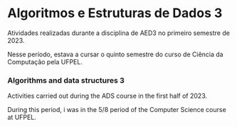 # Algoritmos e Estruturas de Dados 3

Atividades realizadas durante a disciplina de AED3 no primeiro semestre de 2023.

Nesse período, estava a cursar o quinto semestre do curso de Ciência da Computação pela UFPEL.


### Algorithms and data structures 3

Activities carried out during the ADS course in the first half of 2023.

During this period, i was in the 5/8 period of the Computer Science course at UFPEL.
